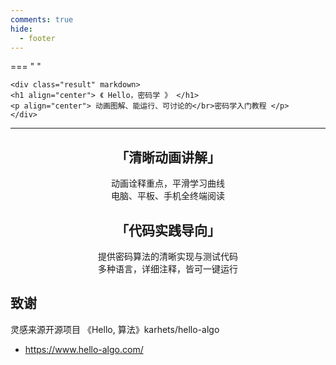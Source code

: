 ```yaml
---
comments: true
hide:
  - footer
---
```


=== " "

    <div class="result" markdown>
    <h1 align="center"> 《 Hello，密码学 》 </h1>
    <p align="center"> 动画图解、能运行、可讨论的</br>密码学入门教程 </p>
    </div>

---

<h2 align="center"> 「清晰动画讲解」 </h2>

<p align="center"> 动画诠释重点，平滑学习曲线</br>电脑、平板、手机全终端阅读 </p>


<h2 align="center"> 「代码实践导向」 </h2>

<p align="center"> 提供密码算法的清晰实现与测试代码</br>多种语言，详细注释，皆可一键运行 </p>


## 致谢

灵感来源开源项目 《Hello, 算法》karhets/hello-algo 

- https://www.hello-algo.com/

<!-- 
感谢本开源书的每一位撰稿人，是他们的无私奉献让这本书变得更好，他们是：

<a href="https://github.com/istommao/HelloCryptography/graphs/contributors">
  <img src="https://contrib.rocks/image?repo=istommao/HelloCryptography" />
</a>

--- -->
